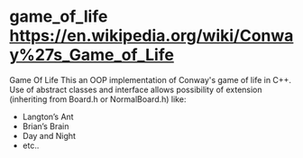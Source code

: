 # game_of_life https://en.wikipedia.org/wiki/Conway%27s_Game_of_Life
Game Of Life
This an OOP implementation of Conway's game of life in C++. 
Use of abstract classes and interface allows possibility of extension (inheriting from Board.h or NormalBoard.h) like:
 - Langton’s Ant
 - Brian’s Brain
 - Day and Night
 - etc..
